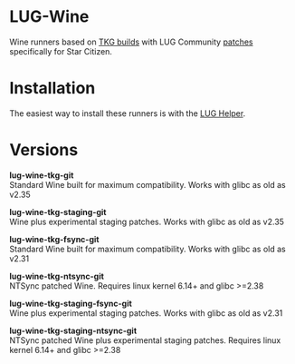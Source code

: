 # LUG-Wine
Wine runners based on [TKG builds](https://github.com/Frogging-Family/wine-tkg-git) with LUG Community [patches](https://github.com/starcitizen-lug/patches) specifically for Star Citizen.

# Installation
The easiest way to install these runners is with the [LUG Helper](https://github.com/starcitizen-lug/lug-helper).

# Versions

**lug-wine-tkg-git**  
Standard Wine built for maximum compatibility. Works with glibc as old as v2.35

**lug-wine-tkg-staging-git**  
Wine plus experimental staging patches. Works with glibc as old as v2.35

**lug-wine-tkg-fsync-git**  
Standard Wine built for maximum compatibility. Works with glibc as old as v2.31

**lug-wine-tkg-ntsync-git**  
NTSync patched Wine. Requires linux kernel 6.14+ and glibc >=2.38

**lug-wine-tkg-staging-fsync-git**  
Wine plus experimental staging patches. Works with glibc as old as v2.31

**lug-wine-tkg-staging-ntsync-git**  
NTSync patched Wine plus experimental staging patches. Requires linux kernel 6.14+ and glibc >=2.38
